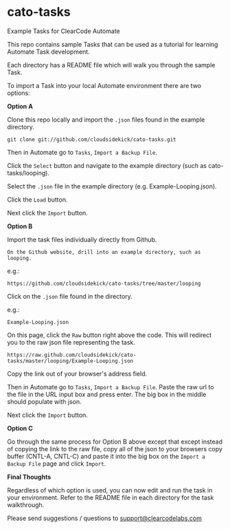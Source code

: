 cato-tasks
==========

Example Tasks for ClearCode Automate

This repo contains sample Tasks that can be used as a tutorial for learning Automate Task development. 

Each directory has a README file which will walk you through the sample Task. 

To import a Task into your local Automate environment there are two options:

**Option A** 

Clone this repo locally and import the `.json` files found in the example directory.

    git clone git://github.com/cloudsidekick/cato-tasks.git

Then in Automate go to `Tasks`, `Import a Backup File`. 

Click the `Select` button and navigate to the example directory (such as cato-tasks/looping).

Select the `.json` file in the example directory (e.g. Example-Looping.json).

Click the `Load` button. 

Next click the `Import` button. 

**Option B** 

Import the task files individually directly from Github.

    On the Github website, drill into an example directory, such as looping. 
    
e.g.:

    https://github.com/cloudsidekick/cato-tasks/tree/master/looping

Click on the `.json` file found in the directory.  
    
e.g.:

    Example-Looping.json

On this page, click the `Raw` button right above the code. This will redirect you to the raw json file representing the task. 

    https://raw.github.com/cloudsidekick/cato-tasks/master/looping/Example-Looping.json

Copy the link out of your browser's address field. 

Then in Automate go to `Tasks`, `Import a Backup File`.  Paste the raw url to the file in the URL input box and press enter. The big box in the middle should populate with json. 

Next click the `Import` button. 

**Option C**

Go through the same process for Option B above except that except instead of copying the link to the raw file, copy all of the json to your browsers copy buffer (CNTL-A, CNTL-C) and paste it into the big box on the `Import a Backup File` page and click `Import`.  

**Final Thoughts**

Regardless of which option is used, you can now edit and run the task in your environment. Refer to the README file in each directory for the task walkthrough. 

Please send suggestions / questions to support@clearcodelabs.com
